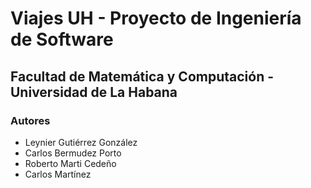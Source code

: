 # **Viajes UH** - **Proyecto de Ingeniería de Software**

## **Facultad de Matemática y Computación** - **Universidad de La Habana**

### **Autores**

* Leynier Gutiérrez González
* Carlos Bermudez Porto
* Roberto Marti Cedeño
* Carlos Martínez

